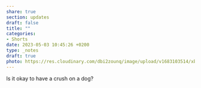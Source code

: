 ```yaml
---
share: true
section: updates
draft: false
title: ""
categories:
- Shorts
date: 2023-05-03 10:45:26 +0200
type: _notes
draft: true
photo: https://res.cloudinary.com/dbi2zounq/image/upload/v1683103514/xbyuosimltk5nedl61ww.jpg
---
```


Is it okay to have a crush on a dog?
